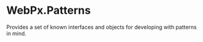 # WebPx.Patterns
Provides a set of known interfaces and objects for developing with patterns in mind.
